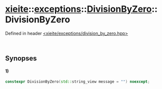 # [xieite](../../../../../../xieite.md)\:\:[exceptions](../../../../../../exceptions.md)\:\:[DivisionByZero](../../../../division_by_zero.md)\:\:DivisionByZero
Defined in header [<xieite/exceptions/division_by_zero.hpp>](../../../../../../../include/xieite/exceptions/division_by_zero.hpp)

&nbsp;

## Synopses
#### 1)
```cpp
constexpr DivisionByZero(std::string_view message = "") noexcept;
```
